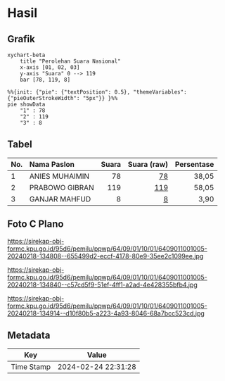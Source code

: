 # Hasil

## Grafik

```mermaid
xychart-beta
    title "Perolehan Suara Nasional"
    x-axis [01, 02, 03]
    y-axis "Suara" 0 --> 119
    bar [78, 119, 8]
```

```mermaid
%%{init: {"pie": {"textPosition": 0.5}, "themeVariables": {"pieOuterStrokeWidth": "5px"}} }%%
pie showData
    "1" : 78
    "2" : 119
    "3" : 8
```

## Tabel

| No. | Nama Paslon    | Suara | Suara (raw) | Persentase |
|:--- |:-------------- | -----:| -----------:| ----------:|
| 1   | ANIES MUHAIMIN | 78    | [78][p-1]   | 38,05      |
| 2   | PRABOWO GIBRAN | 119   | [119][p-2]  | 58,05      |
| 3   | GANJAR MAHFUD  | 8     | [8][p-3]    | 3,90       |


[p-1]: https://github.com/gigit-pemilu/pemilu-2024/blob/main/pilpres/hitung-suara/sub/64-kalimantan-timur/sub/09-penajam-paser-utara/sub/01-penajam/sub/1001-tanjung-tengah/sub/005-tps/sub/paslon-1.txt
[p-2]: https://github.com/gigit-pemilu/pemilu-2024/blob/main/pilpres/hitung-suara/sub/64-kalimantan-timur/sub/09-penajam-paser-utara/sub/01-penajam/sub/1001-tanjung-tengah/sub/005-tps/sub/paslon-2.txt
[p-3]: https://github.com/gigit-pemilu/pemilu-2024/blob/main/pilpres/hitung-suara/sub/64-kalimantan-timur/sub/09-penajam-paser-utara/sub/01-penajam/sub/1001-tanjung-tengah/sub/005-tps/sub/paslon-3.txt

## Foto C Plano

https://sirekap-obj-formc.kpu.go.id/95d6/pemilu/ppwp/64/09/01/10/01/6409011001005-20240218-134808--655499d2-eccf-4178-80e9-35ee2c1099ee.jpg

https://sirekap-obj-formc.kpu.go.id/95d6/pemilu/ppwp/64/09/01/10/01/6409011001005-20240218-134840--c57cd5f9-51ef-4ff1-a2ad-4e428355bfb4.jpg

https://sirekap-obj-formc.kpu.go.id/95d6/pemilu/ppwp/64/09/01/10/01/6409011001005-20240218-134914--d10f80b5-a223-4a93-8046-68a7bcc523cd.jpg


## Metadata

| Key        | Value               |
| ---------- | ------------------- |
| Time Stamp | 2024-02-24 22:31:28 |



